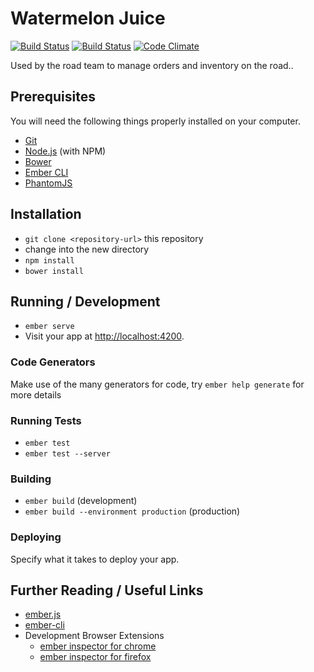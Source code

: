 # Watermelon Juice
[![Build Status][travis-badge-master]][travis-badge-url]
[![Build Status][travis-badge-dev]][travis-badge-url]
[![Code Climate](https://codeclimate.com/github/brancusi/watermelon-juice/badges/gpa.svg)](https://codeclimate.com/github/brancusi/watermelon-juice)

Used by the road team to manage orders and inventory on the road..

## Prerequisites

You will need the following things properly installed on your computer.

* [Git](https://git-scm.com/)
* [Node.js](https://nodejs.org/) (with NPM)
* [Bower](https://bower.io/)
* [Ember CLI](https://ember-cli.com/)
* [PhantomJS](http://phantomjs.org/)

## Installation

* `git clone <repository-url>` this repository
* change into the new directory
* `npm install`
* `bower install`

[travis-badge-master]: https://travis-ci.org/mlvk/watermelon-juice.svg?branch=master
[travis-badge-dev]: https://travis-ci.org/mlvk/watermelon-juice.svg?branch=development
[travis-badge-url]: https://travis-ci.org/mlvk/watermelon-juice
## Running / Development

* `ember serve`
* Visit your app at [http://localhost:4200](http://localhost:4200).

### Code Generators

Make use of the many generators for code, try `ember help generate` for more details

### Running Tests

* `ember test`
* `ember test --server`

### Building

* `ember build` (development)
* `ember build --environment production` (production)

### Deploying

Specify what it takes to deploy your app.

## Further Reading / Useful Links

* [ember.js](http://emberjs.com/)
* [ember-cli](https://ember-cli.com/)
* Development Browser Extensions
  * [ember inspector for chrome](https://chrome.google.com/webstore/detail/ember-inspector/bmdblncegkenkacieihfhpjfppoconhi)
  * [ember inspector for firefox](https://addons.mozilla.org/en-US/firefox/addon/ember-inspector/)
